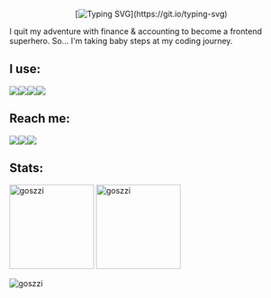<p align="center"

[![Typing SVG](https://readme-typing-svg.demolab.com?font=League+spartan&weight=200&size=35&pause=1000&color=E5096B&width=435&lines=Hello!+I'm+Gosia.)](https://git.io/typing-svg)
                                                                                                                                             
                                                                                                                                             
I quit my adventure with finance & accounting to become a frontend superhero. So... I'm taking baby steps at my coding journey.
    
  ## I use: 
<img src="https://img.shields.io/badge/JavaScript-323330?style=for-the-badge&logo=javascript&logoColor=F7DF1E"/><img src="https://img.shields.io/badge/-HTML5-E34F26?style=for-the-badge&logo=html5&logoColor=white"/><img src="https://img.shields.io/badge/GitHub-000000?style=for-the-badge&logo=github&logoColor=white"/><img src="https://img.shields.io/badge/-CSS3-1572B6?style=for-the-badge&logo=css3"/>


## Reach me: 
 <a href="https://www.linkedin.com/in/malgorzata-mikla/"><img src="https://img.shields.io/badge/linkedin-%230077B5.svg?&style=for-the-badge&logo=linkedin&logoColor=white" /></a><a href="mailto:malgorzata.mikla@gmail.com"><img src="https://img.shields.io/badge/Gmail-D14836?style=for-the-badge&logo=gmail&logoColor=white" /></a><a href="https://dribbble.com/goszzi/"><img src="https://img.shields.io/badge/Dribbble-EA4C89?style=for-the-badge&logo=dribbble&logoColor=white" />
</a>

## Stats:

<span>
<img  height="150px" src="https://github-readme-stats.vercel.app/api/top-langs?username=goszzi&show_icons=true&locale=en&layout=compact&theme=transparent" alt="goszzi" /> 
</span>
<span>
<img height="150px" src="https://github-readme-stats.vercel.app/api?username=goszzi&show_icons=true&locale=en&theme=transparent" alt="goszzi" />
</span>

<p align="left"> <img src="https://komarev.com/ghpvc/?username=goszzi&label=Profile%20views&color=0e75b6&style=flat" alt="goszzi" /> </p>
 </p>
